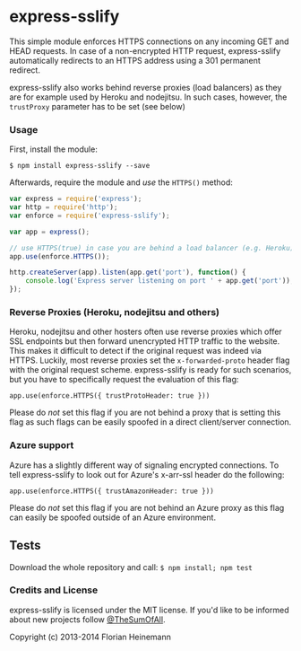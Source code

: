 express-sslify
==============

This simple module enforces HTTPS connections on any incoming GET and HEAD requests. In case of a non-encrypted HTTP request, express-sslify automatically redirects to an HTTPS address using a 301 permanent redirect.

express-sslify also works behind reverse proxies (load balancers) as they are for example used by Heroku and nodejitsu. In such cases, however, the `trustProxy` parameter has to be set (see below)

### Usage

First, install the module:

`$ npm install express-sslify --save`

Afterwards, require the module and *use* the `HTTPS()` method:
```javascript
var express = require('express');
var http = require('http');
var enforce = require('express-sslify');

var app = express();

// use HTTPS(true) in case you are behind a load balancer (e.g. Heroku)
app.use(enforce.HTTPS());

http.createServer(app).listen(app.get('port'), function() {
	console.log('Express server listening on port ' + app.get('port'));
});
```

### Reverse Proxies (Heroku, nodejitsu and others)

Heroku, nodejitsu and other hosters often use reverse proxies which offer SSL endpoints but then forward unencrypted HTTP traffic to the website. This makes it difficult to detect if the original request was indeed via HTTPS. Luckily, most reverse proxies set the `x-forwarded-proto` header flag with the original request scheme. express-sslify is ready for such scenarios, but you have to specifically request the evaluation of this flag:

`app.use(enforce.HTTPS({ trustProtoHeader: true }))`

Please do *not* set this flag if you are not behind a proxy that is setting this flag as such flags can be easily spoofed in a direct client/server connection.

### Azure support

Azure has a slightly different way of signaling encrypted connections. To tell express-sslify to look out for Azure's x-arr-ssl header do the following:

`app.use(enforce.HTTPS({ trustAmazonHeader: true }))`

Please do *not* set this flag if you are not behind an Azure proxy as this flag can easily be spoofed outside of an Azure environment.


## Tests
Download the whole repository and call:
`$ npm install; npm test`

### Credits and License
express-sslify is licensed under the MIT license. If you'd like to be informed about new projects follow  [@TheSumOfAll](http://twitter.com/TheSumOfAll/).

Copyright (c) 2013-2014 Florian Heinemann
